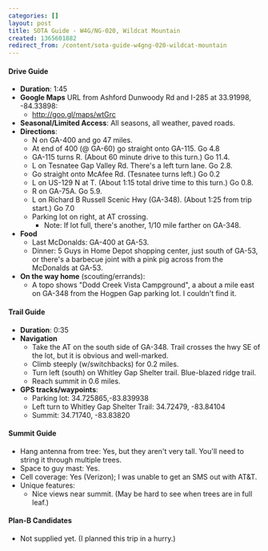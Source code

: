 ```yaml
---
categories: []
layout: post
title: SOTA Guide - W4G/NG-020, Wildcat Mountain
created: 1365601882
redirect_from: /content/sota-guide-w4gng-020-wildcat-mountain
---
```

#### Drive Guide

* **Duration**: 1:45
* **Google Maps** URL from Ashford Dunwoody Rd and I-285 at 33.91998, -84.33898: 
    * http://goo.gl/maps/wtGrc
* **Seasonal/Limited Access**:  All seasons, all weather, paved roads.
* **Directions**:
    * N on GA-400 and go 47 miles.
    * At end of 400 (@ GA-60) go straight onto GA-115. Go 4.8
    * GA-115 turns R.  (About 60 minute drive to this turn.) Go 11.4.
    * L on Tesnatee Gap Valley Rd. There's a left turn lane.  Go 2.8.
    * Go straight onto McAfee Rd. (Tesnatee turns left.)  Go 0.2
    * L on US-129 N at T. (About 1:15 total drive time to this turn.) Go 0.8.
    * R on GA-75A. Go 5.9.
    * L on Richard B Russell Scenic Hwy (GA-348). (About 1:25 from trip start.) Go 7.0
    * Parking lot on right, at AT crossing.
        * Note: If lot full, there's another, 1/10 mile farther on GA-348.
* **Food**
    * Last McDonalds: GA-400 at GA-53.
    * Dinner: 5 Guys in Home Depot shopping center, just south of GA-53, or there's a barbecue joint with a pink pig across from the McDonalds at GA-53.
* **On the way home** (scouting/errands):
    * A topo shows "Dodd Creek Vista Campground", a about a mile east on GA-348 from the Hogpen Gap parking lot.  I couldn't find it.

#### Trail Guide

* **Duration**: 0:35
* **Navigation**
    * Take the AT on the south side of GA-348.  Trail crosses the hwy SE of the lot, but it is obvious and well-marked.
    * Climb steeply (w/switchbacks) for 0.2 miles.
    * Turn left (south) on Whitley Gap Shelter trail.  Blue-blazed ridge trail.
    * Reach summit in 0.6 miles.
* **GPS tracks/waypoints**:
    * Parking lot: 34.725865,-83.839938
    * Left turn to Whitley Gap Shelter Trail: 34.72479, -83.84104
    * Summit: 34.71740, -83.83820

#### Summit Guide

* Hang antenna from tree: Yes, but they aren't very tall.  You'll need to string it through multiple trees.
* Space to guy mast: Yes.
* Cell coverage: Yes (Verizon); I was unable to get an SMS out with AT&T.
* Unique features:
    * Nice views near summit.  (May be hard to see when trees are in full leaf.)

#### Plan-B Candidates

* Not supplied yet.  (I planned this trip in a hurry.)
